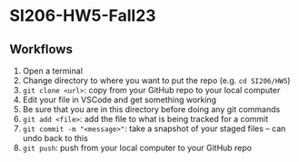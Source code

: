 # SI206-HW5-Fall23

## Workflows

1. Open a terminal
2. Change directory to where you want to put the repo (e.g. `cd SI206/HW5`)
3. `git clone <url>`: copy from your GitHub repo to your local computer
4. Edit your file in VSCode and get something working
5. Be sure that you are in this directory before doing any git commands
6. `git add <file>`: add the file to what is being tracked for a commit
7. `git commit -m "<message>"`: take a snapshot of your staged files – can undo back to this
8. `git push`: push from your local computer to your GitHub repo
